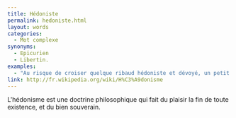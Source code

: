 ```yaml
---
title: Hédoniste
permalink: hedoniste.html
layout: words
categories:
  - Mot complexe
synonyms:
  - Epicurien
  - Libertin.
examples:
  - "Au risque de croiser quelque ribaud hédoniste et dévoyé, un petit exo pour samedi soir..."
link: http://fr.wikipedia.org/wiki/H%C3%A9donisme
---
```


L'hédonisme est une doctrine philosophique qui fait du plaisir la fin de toute existence, et du bien souverain.



